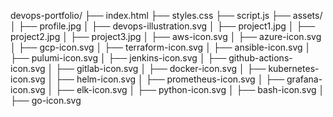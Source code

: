 devops-portfolio/
├── index.html
├── styles.css
├── script.js
├── assets/
│   ├── profile.jpg
│   ├── devops-illustration.svg
│   ├── project1.jpg
│   ├── project2.jpg
│   ├── project3.jpg
│   ├── aws-icon.svg
│   ├── azure-icon.svg
│   ├── gcp-icon.svg
│   ├── terraform-icon.svg
│   ├── ansible-icon.svg
│   ├── pulumi-icon.svg
│   ├── jenkins-icon.svg
│   ├── github-actions-icon.svg
│   ├── gitlab-icon.svg
│   ├── docker-icon.svg
│   ├── kubernetes-icon.svg
│   ├── helm-icon.svg
│   ├── prometheus-icon.svg
│   ├── grafana-icon.svg
│   ├── elk-icon.svg
│   ├── python-icon.svg
│   ├── bash-icon.svg
│   ├── go-icon.svg